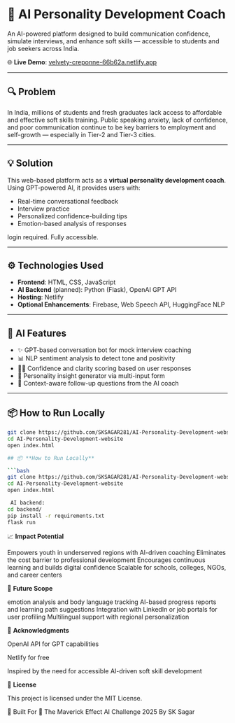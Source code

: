 # 🧠 AI Personality Development Coach

An AI-powered platform designed to build communication confidence, simulate interviews, and enhance soft skills — accessible to students and job seekers across India.

🌐 **Live Demo**: [velvety-creponne-66b62a.netlify.app](https://velvety-creponne-66b62a.netlify.app)

---

## 🔍 Problem

In India, millions of students and fresh graduates lack access to affordable and effective soft skills training. Public speaking anxiety, lack of confidence, and poor communication continue to be key barriers to employment and self-growth — especially in Tier-2 and Tier-3 cities.

---

## 💡 Solution

This web-based platform acts as a **virtual personality development coach**. Using GPT-powered AI, it provides users with:
- Real-time conversational feedback
- Interview practice
- Personalized confidence-building tips
- Emotion-based analysis of responses

 login required. Fully accessible.

---

## ⚙️ Technologies Used

- **Frontend**: HTML, CSS, JavaScript  
- **AI Backend** (planned): Python (Flask), OpenAI GPT API  
- **Hosting**: Netlify  
- **Optional Enhancements**: Firebase, Web Speech API, HuggingFace NLP

---

## 🧠 AI Features

- ✨ GPT-based conversation bot for mock interview coaching  
- 📊 NLP sentiment analysis to detect tone and positivity  
- 🧑‍🎤 Confidence and clarity scoring based on user responses  
- 🧠 Personality insight generator via multi-input form  
- 🔁 Context-aware follow-up questions from the AI coach

---

## 📦 How to Run Locally

```bash
git clone https://github.com/SKSAGAR281/AI-Personality-Development-website.git
cd AI-Personality-Development-website
open index.html

## 📦 **How to Run Locally**

```bash
git clone https://github.com/SKSAGAR281/AI-Personality-Development-website.git
cd AI-Personality-Development-website
open index.html

 AI backend:
cd backend/
pip install -r requirements.txt
flask run

```
📈 **Impact Potential**

Empowers youth in underserved regions with AI-driven coaching
Eliminates the cost barrier to professional development
Encourages continuous learning and builds digital confidence
Scalable for schools, colleges, NGOs, and career centers


🧩 **Future Scope**

emotion analysis and body language tracking
AI-based progress reports and learning path suggestions
Integration with LinkedIn or job portals for user profiling
Multilingual support with regional personalization

🙌 **Acknowledgments**

OpenAI API for GPT capabilities 

Netlify for free 

Inspired by the need for accessible AI-driven soft skill development

📜 **License**

This project is licensed under the MIT License.


🙌 Built For
🚀 The Maverick Effect AI Challenge 2025
By SK Sagar


